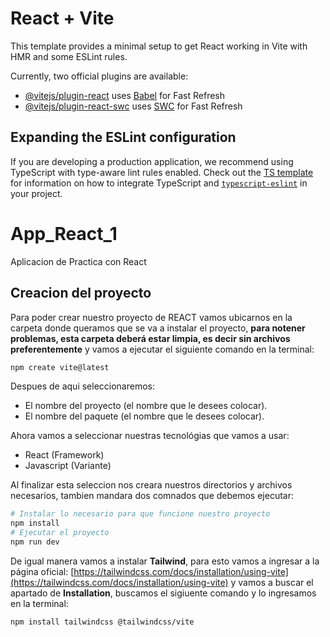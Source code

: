 # React + Vite

This template provides a minimal setup to get React working in Vite with HMR and some ESLint rules.

Currently, two official plugins are available:

- [@vitejs/plugin-react](https://github.com/vitejs/vite-plugin-react/blob/main/packages/plugin-react) uses [Babel](https://babeljs.io/) for Fast Refresh
- [@vitejs/plugin-react-swc](https://github.com/vitejs/vite-plugin-react/blob/main/packages/plugin-react-swc) uses [SWC](https://swc.rs/) for Fast Refresh

## Expanding the ESLint configuration

If you are developing a production application, we recommend using TypeScript with type-aware lint rules enabled. Check out the [TS template](https://github.com/vitejs/vite/tree/main/packages/create-vite/template-react-ts) for information on how to integrate TypeScript and [`typescript-eslint`](https://typescript-eslint.io) in your project.

# App_React_1
Aplicacion de Practica con React

## Creacion del proyecto
Para poder crear nuestro proyecto de REACT vamos ubicarnos en la carpeta donde queramos que se va a instalar el proyecto, **para notener problemas, esta carpeta deberá estar limpia, es decir sin archivos preferentemente** y vamos a ejecutar el siguiente comando en la terminal:
```bash
npm create vite@latest
```
Despues de aqui seleccionaremos:
- El nombre del proyecto (el nombre que le desees colocar).
- El nombre del paquete (el nombre que le desees colocar).

Ahora vamos a seleccionar nuestras tecnológias que vamos a usar:
- React (Framework)
- Javascript (Variante)

Al finalizar esta seleccion nos creara nuestros directorios y archivos necesarios, tambien mandara dos comnados que debemos ejecutar:
```bash
# Instalar lo necesario para que funcione nuestro proyecto
npm install
# Ejecutar el proyecto
npm run dev
```

De igual manera vamos a instalar **Tailwind**, para esto vamos a ingresar a la página oficial: [https://tailwindcss.com/docs/installation/using-vite](https://tailwindcss.com/docs/installation/using-vite) y vamos a buscar el apartado de **Installation**, buscamos el sigiuente comando y lo ingresamos en la terminal:
```bash
npm install tailwindcss @tailwindcss/vite
```